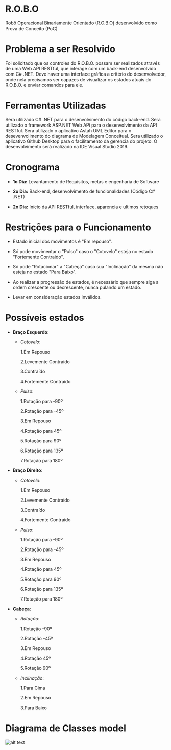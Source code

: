 # R.O.B.O
Robô Operacional Binariamente Orientado (R.O.B.O) desenvolvido como Prova de Conceito (PoC)


# Problema a ser Resolvido
Foi solicitado que os controles do R.O.B.O. possam ser realizados através de uma Web API RESTful, que interage com um back-end desenvolvido com C# .NET. Deve haver uma interface gráfica a critério do desenvolvedor, onde nela precisamos ser capazes de visualizar os estados atuais do R.O.B.O. e enviar comandos para ele.

# Ferramentas Utilizadas

Sera utilizado C# .NET para o desenvolvimento do código back-end. Sera utilizado o framework ASP.NET Web APi para o desenvolvimento da API RESTful. Sera utilizado o aplicativo Astah UML Editor para o desevenvolimento do diagrama de Modelagem Conceitual. Sera utilizado o aplicativo Github Desktop para o facilitamento da gerencia do projeto. O desenvolvimento será realizado na IDE Visual Studio 2019. 



# Cronograma 

- **1o Dia:** Levantamento de Requisitos, metas e engenharia de Software

- **2o Dia:** Back-end, desenvolvimento de funcionalidades (Código C# .NET)

- **2o Dia:** Início da API RESTful, interface, aparencia e ultimos retoques


# Restrições para o Funcionamento 
- Estado inicial dos movimentos é "Em repouso".  

- Só pode movimentar o "Pulso" caso o "Cotovelo" esteja no estado "Fortemente Contraido".

- Só pode "Rotacionar" a "Cabeça" caso sua "Inclinação" da mesma não esteja no estado "Para Baixo".

- Ao realizar a progressão de estados, é necessário que sempre siga a ordem crescente ou decrescente, nunca pulando um estado.

- Levar em consideração estados inválidos.


# Possíveis estados
- **Braço Esquerdo**: 

	- *Cotovelo*:	
	
		1.Em Repouso
		
		2.Levemente Contraído
		
		3.Contraído
		
		4.Fortemente Contraído
		

	- *Pulso*:
	
		1.Rotação para -90º
		
		2.Rotação para -45º
		
		3.Em Repouso
		
		4.Rotação para 45º
		
		5.Rotação para 90º
		
		6.Rotação para 135º
		
		7.Rotação para 180º
		
- **Braço Direito**: 

	- *Cotovelo*:	
	
		1.Em Repouso
		
		2.Levemente Contraído
		
		3.Contraído
		
		4.Fortemente Contraído

	- *Pulso*:
	
		1.Rotação para -90º
		
		2.Rotação para -45º
		
		3.Em Repouso
		
		4.Rotação para 45º
		
		5.Rotação para 90º
		
		6.Rotação para 135º
		
		7.Rotação para 180º

- **Cabeça**: 

	- *Rotação*:
	
		1.Rotação -90º
		
		2.Rotação -45º
		
		3.Em Repouso
		
		4.Rotação 45º
		
		5.Rotação 90º
		
	- *Inclinação*: 
		
		1.Para Cima
		
		2.Em Repouso
		
		3.Para Baixo


# Diagrama de Classes model
![alt text](https://raw.githubusercontent.com/pedro-ca/R.O.B.O/master/Documentacao/Diagrama%20de%20Classes%20model.JPG?token=AMEQONAJC2EURGXDZGU6MZ25Z554U)





